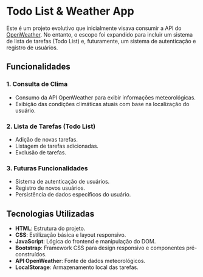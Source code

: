 # Todo List & Weather App

Este é um projeto evolutivo que inicialmente visava consumir a API do [OpenWeather](https://openweathermap.org/). No entanto, o escopo foi expandido para incluir um sistema de lista de tarefas (Todo List) e, futuramente, um sistema de autenticação e registro de usuários.

## Funcionalidades

### 1. Consulta de Clima
- Consumo da API OpenWeather para exibir informações meteorológicas.
- Exibição das condições climáticas atuais com base na localização do usuário.

### 2. Lista de Tarefas (Todo List)
- Adição de novas tarefas.
- Listagem de tarefas adicionadas.
- Exclusão de tarefas.

### 3. Futuras Funcionalidades
- Sistema de autenticação de usuários.
- Registro de novos usuários.
- Persistência de dados específicos do usuário.

## Tecnologias Utilizadas

- **HTML**: Estrutura do projeto.
- **CSS**: Estilização básica e layout responsivo.
- **JavaScript**: Lógica do frontend e manipulação do DOM.
- **Bootstrap**: Framework CSS para design responsivo e componentes pré-construídos.
- **API OpenWeather**: Fonte de dados meteorológicos.
- **LocalStorage**: Armazenamento local das tarefas.

